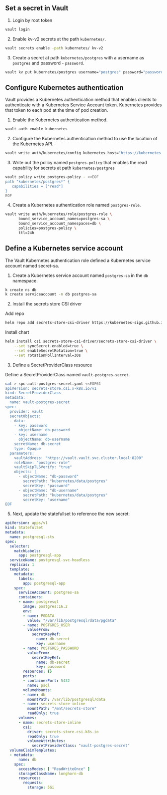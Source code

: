 ## Set a secret in Vault

1. Login by root token

```bash
vault login 
```

2. Enable kv-v2 secrets at the path `kubernetes/`.

```bash
vault secrets enable -path kubernetes/ kv-v2
```

3. Create a secret at path `kubernetes/postgres` with a username as `postgres` and password - `password`.

```bash
vault kv put kubernetes/postgres username="postgres" password="password"
```

## Configure Kubernetes authentication

Vault provides a Kubernetes authentication method that enables clients to authenticate with a Kubernetes Service Account token. Kubernetes provides that token to each pod at the time of pod creation.

1. Enable the Kubernetes authentication method.

```bash
vault auth enable kubernetes
```

2. Configure the Kubernetes authentication method to use the location of the Kubernetes API.

```bash
vault write auth/kubernetes/config kubernetes_host="https://kubernetes.default.svc.cluster.local:443"
```

3. Write out the policy named `postgres-policy` that enables the read capability for secrets at path `kubernetes/postgres`

```bash
vault policy write postgres-policy - <<EOF
path "kubernetes/postgres*" {
   capabilities = ["read"]
}
EOF
```

4. Create a Kubernetes authentication role named `postgres-role`.

```bash
vault write auth/kubernetes/role/postgres-role \
      bound_service_account_names=postgres-sa \
      bound_service_account_namespaces=db \
      policies=postgres-policy \
      ttl=24h
```

## Define a Kubernetes service account

The Vault Kubernetes authentication role defined a Kubernetes service account named secret-sa.

1. Create a Kubernetes service account named `postgres-sa` in the `db` namespace.

```bash
k create ns db
k create serviceaccount -n db postgres-sa
```

2. Install the secrets store CSI driver

Add repo 

```bash
helm repo add secrets-store-csi-driver https://kubernetes-sigs.github.io/secrets-store-csi-driver/charts
```

Install chart

```bash
helm install csi secrets-store-csi-driver/secrets-store-csi-driver \
    --set syncSecret.enabled=true \
    --set enableSecretRotation=true \
    --set rotationPollInterval=30s
```

3. Define a SecretProviderClass resource

Define a SecretProviderClass named `vault-postgres-secret`.

```bash
cat > spc-ault-postgres-secret.yaml <<EOF61
apiVersion: secrets-store.csi.x-k8s.io/v1
kind: SecretProviderClass
metadata:
  name: vault-postgres-secret
spec:
  provider: vault
  secretObjects:
  - data:
    - key: password
      objectName: db-password
    - key: username
      objectName: db-username
    secretName: db-secret
    type: Opaque
  parameters:
    vaultAddress: "https://vault.vault.svc.cluster.local:8200"
    roleName: "postgres-role"
    vaultSkipTLSVerify: "true"
    objects: |
      - objectName: "db-password"
        secretPath: "kubernetes/data/postgres"
        secretKey: "password"
      - objectName: "db-username"
        secretPath: "kubernetes/data/postgres"
        secretKey: "username"
EOF
```

5. Next, update the statefullset to reference the new secret:

```yaml
apiVersion: apps/v1
kind: StatefulSet
metadata:
  name: postgresql-sts
spec:
  selector:
    matchLabels:
      app: postgresql-app
  serviceName: postgresql-svc-headless
  replicas: 1
  template:
    metadata:
      labels:
        app: postgresql-app
    spec:
      serviceAccount: postgres-sa
      containers:
      - name: postgresql
        image: postgres:16.2
        env:
        - name: PGDATA
          value: "/var/lib/postgresql/data/pgdata"
        - name: POSTGRES_USER
          valueFrom:
            secretKeyRef:
              name: db-secret
              key: username
        - name: POSTGRES_PASSWORD
          valueFrom:
            secretKeyRef:
              name: db-secret
              key: password
        resources: {}
        ports:
        - containerPort: 5432
          name: psql
        volumeMounts:
        - name: db
          mountPath: /var/lib/postgresql/data
        - name: secrets-store-inline
          mountPath: "/mnt/secrets-store"
          readOnly: true
      volumes:
      - name: secrets-store-inline
        csi:
          driver: secrets-store.csi.k8s.io
          readOnly: true
          volumeAttributes:
            secretProviderClass: "vault-postgres-secret"
  volumeClaimTemplates:
  - metadata:
      name: db
    spec:
      accessModes: [ "ReadWriteOnce" ]
      storageClassName: longhorn-db
      resources:
        requests:
          storage: 5Gi
```